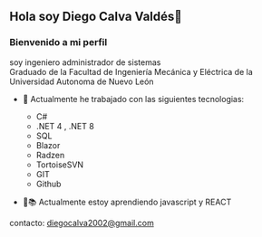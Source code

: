 ## Hola soy Diego Calva Valdés👋
### Bienvenido a mi perfil

soy ingeniero administrador de sistemas  
Graduado de la Facultad de Ingeniería Mecánica y Eléctrica de la Universidad Autonoma de Nuevo León 

- 🔭 Actualmente he trabajado con las siguientes tecnologias:
   - C#
   - .NET 4 , .NET 8
   - SQL
   - Blazor
   - Radzen
   - TortoiseSVN
   - GIT
   - Github

- 📓📚 Actualmente estoy aprendiendo javascript y REACT
  
        

contacto: diegocalva2002@gmail.com

